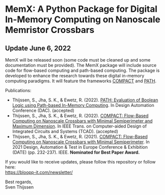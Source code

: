 # MemX: A Python Package for Digital In-Memory Computing on Nanoscale Memristor Crossbars

## Update June 6, 2022
MemX will be released soon (some code must be cleaned up and some documentation must be provided). The MemX package will include source code for flow-based computing and path-based computing.
The package is developed to enhance the research towards these digital in-memory computing paradigms. It will feature the frameworks [COMPACT](https://github.com/sventhijssen/compact) and [PATH](https://github.com/sventhijssen/path).

Publications:
- Thijssen, S., Jha, S. K., & Ewetz, R. (2022). [PATH: Evaluation of Boolean Logic using Path-based In-Memory Computing](https://sumitkumarjha.com/papers/2022_Jha_DAC_Path_Flow.pdf). In Design Automation Conference (DAC). (accepted)
- Thijssen, S., Jha, S. K., & Ewetz, R. (2022). [COMPACT: Flow-Based Computing on Nanoscale Crossbars with Minimal Semiperimeter and Maximum Dimension](https://ieeexplore.ieee.org/abstract/document/9662445). In IEEE Trans. on Computer-aided Design of Integrated Circuits and Systems (TCAD). (accepted)
- Thijssen, S., Jha, S. K., & Ewetz, R. (2021). [COMPACT: Flow-Based Computing on Nanoscale Crossbars with Minimal Semiperimeter](https://ieeexplore.ieee.org/abstract/document/9473995). In 2021 Design, Automation & Test in Europe Conference & Exhibition (DATE) (pp. 232-237). IEEE. **Nominated for Best Paper Award.** 


If you would like to receive updates, please follow this repository or follow here:\
https://bloopp-it.com/newsletter/

Best regards,\
Sven Thijssen